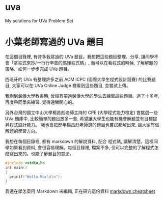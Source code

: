 # uva
My solutions for UVa Problem Set

小葉老師寫過的 UVa 題目
=====================

在這個目錄裡, 有許多我寫過的 UVa 題目。我想把這些題目整理、分享, 讓同學不會「拿程式來抄/一行行辛苦的搞懂程式碼」, 而可以在看程式的時候, 了解解題的策略、如何一步步完成 UVa 題目。

西班牙的 UVa 有整理許多之前 ACM ICPC (國際大學生程式設計競賽) 的比賽題目, 大家可以在 UVa Online Judge 裡看到這些題目, 並嘗試上傳。

我剛到銘傳大學教書時, 曾經有帶過銘傳大學的學生去練習這些題目。過了十多年, 再度帶同學來練習, 覺得還蠻開心的。

另外台灣的國立中山大學楊昌彪老師主持的 CPE (大學程式能力檢定) 會挑選一些 UVa 題庫中, 比較簡單的題目放多一些, 希望讓大學生也能有機會解題並有目標提昇程式設計能力。 我也會把歷年楊昌彪老師選的題目也嘗試都解出來, 讓大家有個解題的學習方向。

我想在每個目錄裡, 都有 markdown 的解說資料, 配合 程式碼, 講解清楚。這樣同學如果看到資料, 會很容易理解。每個目錄裡, 檔案不多, 但可以完整的了解程式怎麼寫出來的。也能了解題目的意思。

```C++
#include <stdio.h>
int main()
{
  printf("Hello World\n");
}
```

我還在學怎麼用 Markdown 來編輯, 正在研宄這份資料 [markdown cheatsheet](https://gist.github.com/billy3321/1001749662c370887c63bb30f26c9e6e) 
